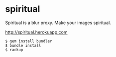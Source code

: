 # spiritual

Spiritual is a blur proxy. Make your images spiritual.

<http://spiritual.herokuapp.com>

```
$ gem install bundler
$ bundle install
$ rackup
```
